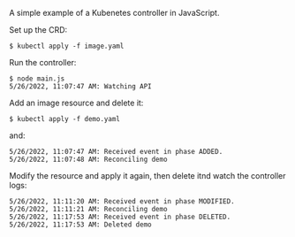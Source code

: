A simple example of a Kubenetes controller in JavaScript.

Set up the CRD:

```
$ kubectl apply -f image.yaml
```

Run the controller:

```
$ node main.js
5/26/2022, 11:07:47 AM: Watching API
```

Add an image resource and delete it:

```
$ kubectl apply -f demo.yaml
```

and:

```
5/26/2022, 11:07:47 AM: Received event in phase ADDED.
5/26/2022, 11:07:48 AM: Reconciling demo
```

Modify the resource and apply it again, then delete itnd watch the controller logs:

```
5/26/2022, 11:11:20 AM: Received event in phase MODIFIED.
5/26/2022, 11:11:21 AM: Reconciling demo
5/26/2022, 11:17:53 AM: Received event in phase DELETED.
5/26/2022, 11:17:53 AM: Deleted demo
```